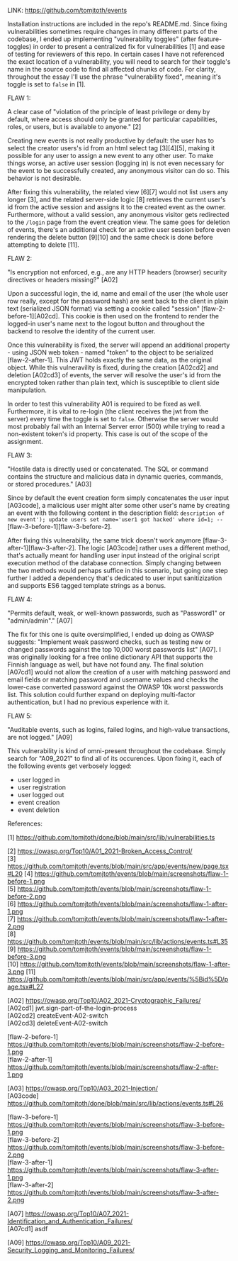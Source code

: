 LINK: https://github.com/tomjtoth/events

Installation instructions are included in the repo's README.md. Since fixing vulnerabilities sometimes require changes in many different parts of the codebase, I ended up implementing "vulnerability toggles" (after feature-toggles) in order to present a centralized fix for vulnerabilities [1] and ease of testing for reviewers of this repo. In certain cases I have not referenced the exact location of a vulnerability, you will need to search for their toggle's name in the source code to find all affected chunks of code.
For clarity, throughout the essay I'll use the phrase "vulnerability fixed", meaning it's toggle is set to `false` in [1].

FLAW 1:

A clear case of "violation of the principle of least privilege or deny by default, where access should only be granted for particular capabilities, roles, or users, but is available to anyone." [2]

Creating new events is not really productive by default: the user has to select the creator users's id from an html select tag [3][4][5], making it possible for any user to assign a new event to any other user. To make things worse, an active user session (logging in) is not even necessary for the event to be successfully created, any anonymous visitor can do so. This behavior is not desirable.

After fixing this vulnerability, the related view [6][7] would not list users any longer [3], and the related server-side logic [8] retrieves the current user's id from the active session and assigns it to the created event as the owner. Furthermore, without a valid session, any anonymous visitor gets redirected to the `/login` page from the event creation view. The same goes for deletion of events, there's an additional check for an active user session before even rendering the delete button [9][10] and the same check is done before attempting to delete [11].

FLAW 2:

"Is encryption not enforced, e.g., are any HTTP headers (browser) security directives or headers missing?" [A02]

Upon a successful login, the id, name and email of the user (the whole user row really, except for the password hash) are sent back to the client in plain text (serialized JSON format) via setting a cookie called "session" [flaw-2-before-1][A02cd]. This cookie is then used on the frontend to render the logged-in user's name next to the logout button and throughout the backend to resolve the identity of the current user.

Once this vulnerability is fixed, the server will append an additional property - using JSON web token - named "token" to the object to be serialized [flaw-2-after-1]. This JWT holds exactly the same data, as the original object. While this vulneravility is fixed, during the creation [A02cd2] and deletion [A02cd3] of events, the server will resolve the user's id from the encrypted token rather than plain text, which is susceptible to client side manipulation.

In order to test this vulnerability A01 is required to be fixed as well. Furthermore, it is vital to re-login (the client receives the jwt from the server) every time the toggle is set to `false`. Otherwise the server would most probably fail with an Internal Server error (500) while trying to read a non-existent token's id property. This case is out of the scope of the assignment.

FLAW 3:

"Hostile data is directly used or concatenated. The SQL or command contains the structure and malicious data in dynamic queries, commands, or stored procedures." [A03]

Since by default the event creation form simply concatenates the user input [A03code], a malicious user might alter some other user's name by creating an event with the following content in the description field: `description of new event'); update users set name='user1 got hacked' where id=1; --` [flaw-3-before-1][flaw-3-before-2].

After fixing this vulnerability, the same trick doesn't work anymore [flaw-3-after-1][flaw-3-after-2]. The logic [A03code] rather uses a different method, that's actually meant for handling user input instead of the original script execution method of the database connection. Simply changing between the two methods would perhaps suffice in this scenario, but going one step further I added a dependency that's dedicated to user input sanitizization and supports ES6 tagged template strings as a bonus.

FLAW 4:

"Permits default, weak, or well-known passwords, such as "Password1" or "admin/admin"." [A07]

The fix for this one is quite oversimplified, I ended up doing as OWASP suggests: "Implement weak password checks, such as testing new or changed passwords against the top 10,000 worst passwords list" [A07]. I was originally looking for a free online dictionary API that supports the Finnish language as well, but have not found any. The final solution [A07cd1] would not allow the creation of a user with matching password and email fields or matching password and username values and checks the lower-case converted password against the OWASP 10k worst passwords list. This solution could further expand on deploying multi-factor authentication, but I had no previous experience with it.

FLAW 5:

"Auditable events, such as logins, failed logins, and high-value transactions, are not logged." [A09]

This vulnerability is kind of omni-present throughout the codebase. Simply search for "A09_2021" to find all of its occurences. Upon fixing it, each of the following events get verbosely logged:

- user logged in
- user registration
- user logged out
- event creation
- event deletion

References:

[1] https://github.com/tomjtoth/done/blob/main/src/lib/vulnerabilities.ts

[2] https://owasp.org/Top10/A01_2021-Broken_Access_Control/  
[3] https://github.com/tomjtoth/events/blob/main/src/app/events/new/page.tsx#L20
[4] https://github.com/tomjtoth/events/blob/main/screenshots/flaw-1-before-1.png  
[5] https://github.com/tomjtoth/events/blob/main/screenshots/flaw-1-before-2.png  
[6] https://github.com/tomjtoth/events/blob/main/screenshots/flaw-1-after-1.png  
[7] https://github.com/tomjtoth/events/blob/main/screenshots/flaw-1-after-2.png  
[8] https://github.com/tomjtoth/events/blob/main/src/lib/actions/events.ts#L35
[9] https://github.com/tomjtoth/events/blob/main/screenshots/flaw-1-before-3.png  
[10] https://github.com/tomjtoth/events/blob/main/screenshots/flaw-1-after-3.png
[11] https://github.com/tomjtoth/events/blob/main/src/app/events/%5Bid%5D/page.tsx#L27

[A02] https://owasp.org/Top10/A02_2021-Cryptographic_Failures/  
[A02cd1] jwt.sign-part-of-the-login-process  
[A02cd2] createEvent-A02-switch  
[A02cd3] deleteEvent-A02-switch

[flaw-2-before-1] https://github.com/tomjtoth/events/blob/main/screenshots/flaw-2-before-1.png  
[flaw-2-after-1] https://github.com/tomjtoth/events/blob/main/screenshots/flaw-2-after-1.png

[A03] https://owasp.org/Top10/A03_2021-Injection/  
[A03code] https://github.com/tomjtoth/done/blob/main/src/lib/actions/events.ts#L26

[flaw-3-before-1] https://github.com/tomjtoth/events/blob/main/screenshots/flaw-3-before-1.png  
[flaw-3-before-2] https://github.com/tomjtoth/events/blob/main/screenshots/flaw-3-before-2.png  
[flaw-3-after-1] https://github.com/tomjtoth/events/blob/main/screenshots/flaw-3-after-1.png  
[flaw-3-after-2] https://github.com/tomjtoth/events/blob/main/screenshots/flaw-3-after-2.png

[A07] https://owasp.org/Top10/A07_2021-Identification_and_Authentication_Failures/  
[A07cd1] asdf

[A09] https://owasp.org/Top10/A09_2021-Security_Logging_and_Monitoring_Failures/
